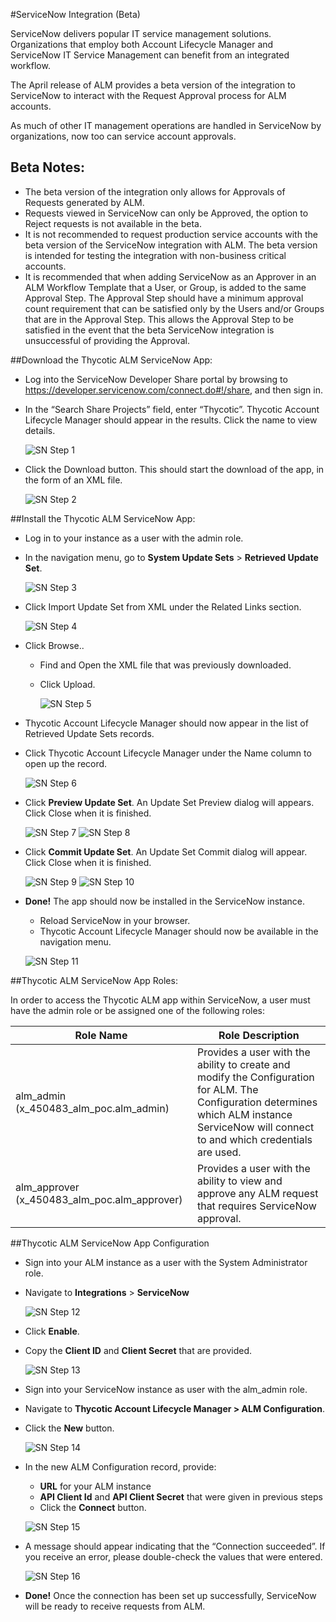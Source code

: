 [title]: # (ServiceNow Integration)
[tags]: # (Account Lifecycle Manager,ALM,ServiceNow)
[priority]: # (5195)

#ServiceNow Integration (Beta)

ServiceNow delivers popular IT service management solutions. Organizations that employ both Account Lifecycle Manager and ServiceNow IT Service Management can benefit from an integrated workflow. 

The April release of ALM provides a beta version of the integration to ServiceNow to interact with the Request Approval process for ALM accounts. 

As much of other IT management operations are handled in ServiceNow by organizations, now too can service account approvals.

## Beta Notes:

* The beta version of the integration only allows for Approvals of Requests generated by ALM.
* Requests viewed in ServiceNow can only be Approved, the option to Reject requests is not available in the beta. 
* It is not recommended to request production service accounts with the beta version of the ServiceNow integration with ALM. The beta version is intended for testing the integration with non-business critical accounts.
* It is recommended that when adding ServiceNow as an Approver in an ALM Workflow Template that a User, or Group, is added to the same Approval Step. The Approval Step should have a minimum approval count requirement that can be satisfied only by the Users and/or Groups that are in the Approval Step. This allows the Approval Step to be satisfied in the event that the beta ServiceNow integration is unsuccessful of providing the Approval. 

##Download the Thycotic ALM ServiceNow App:

* Log into the ServiceNow Developer Share portal by browsing to https://developer.servicenow.com/connect.do#!/share, and then sign in.

* In the “Search Share Projects” field, enter “Thycotic”. Thycotic Account Lifecycle Manager should appear in the results. Click the name to view details.

    ![SN Step 1](images/SN1.png)

* Click the Download button. This should start the download of the app, in the form of an XML file.

    ![SN Step 2](images/SN2.png)

##Install the Thycotic ALM ServiceNow App:

* Log in to your instance as a user with the admin role.

* In the navigation menu, go to **System Update Sets** > **Retrieved Update Set**.

    ![SN Step 3](images/SN3.png)

* Click Import Update Set from XML under the Related Links section.

    ![SN Step 4](images/SN4.png)

* Click Browse..

    * Find and Open the XML file that was previously downloaded.

    * Click Upload.

      ![SN Step 5](images/SN5.png)

* Thycotic Account Lifecycle Manager should now appear in the list of Retrieved Update Sets records.

* Click Thycotic Account Lifecycle Manager under the Name column to open up the record.

    ![SN Step 6](images/SN6.png)

*  Click **Preview Update Set**. An Update Set Preview dialog will appears. Click Close when it is finished.

    ![SN Step 7](images/SN7.png)
    ![SN Step 8](images/SN8.png)

* Click **Commit Update Set**. An Update Set Commit dialog will appear. Click Close when it is finished.
    
    ![SN Step 9](images/SN9.png)
    ![SN Step 10](images/SN10.png)

* **Done!** The app should now be installed in the ServiceNow instance. 
    * Reload ServiceNow in your browser.
    * Thycotic Account Lifecycle Manager should now be available in the navigation menu.
    
    ![SN Step 11](images/SN11.png)

##Thycotic ALM ServiceNow App Roles:

In order to access the Thycotic ALM app within ServiceNow, a user must have the admin role or be assigned one of the following roles:

| Role Name           | Role Description |
|---------------------|-------------------------------|
| alm_admin (x_450483_alm_poc.alm_admin)| Provides a user with the ability to create and modify the Configuration for ALM. The Configuration determines which ALM instance ServiceNow will connect to and which credentials are used.|
| alm_approver (x_450483_alm_poc.alm_approver)| Provides a user with the ability to view and approve any ALM request that requires ServiceNow approval.|

##Thycotic ALM ServiceNow App Configuration

* Sign into your ALM instance as a user with the System Administrator role.

* Navigate to **Integrations** > **ServiceNow**

    ![SN Step 12](images/SN12.png)

* Click **Enable**.

* Copy the **Client ID** and **Client Secret** that are provided.
   
    ![SN Step 13](images/SN13.png)

* Sign into your ServiceNow instance as user with the alm_admin role.

* Navigate to **Thycotic Account Lifecycle Manager > ALM Configuration**.

* Click the **New** button.

    ![SN Step 14](images/SN14.png)

* In the new ALM Configuration record, provide:
    * **URL** for your ALM instance
    * **API Client Id** and **API Client Secret** that were given in previous steps
    * Click the **Connect** button.

    ![SN Step 15](images/SN15.png)

* A message should appear indicating that the “Connection succeeded”. If you receive an error, please double-check the values that were entered.

    ![SN Step 16](images/SN16.png)

* **Done!** Once the connection has been set up successfully, ServiceNow will be ready to receive requests from ALM.


